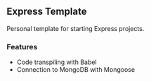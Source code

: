 ## Express Template
Personal template for starting Express projects.

### Features
- Code transpiling with Babel
- Connection to MongoDB with Mongoose